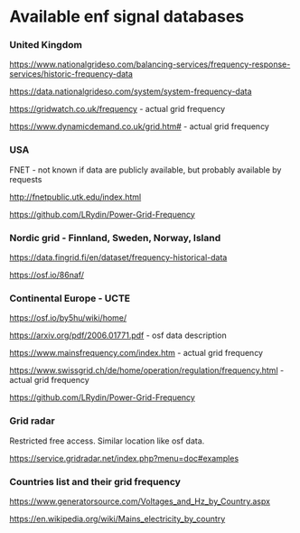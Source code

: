 # Available enf signal databases

### United Kingdom
https://www.nationalgrideso.com/balancing-services/frequency-response-services/historic-frequency-data

https://data.nationalgrideso.com/system/system-frequency-data

https://gridwatch.co.uk/frequency - actual grid frequency

https://www.dynamicdemand.co.uk/grid.htm# - actual grid frequency

### USA
FNET - not known if data are publicly available, but probably available by requests

http://fnetpublic.utk.edu/index.html

https://github.com/LRydin/Power-Grid-Frequency

### Nordic grid - Finnland, Sweden, Norway, Island
https://data.fingrid.fi/en/dataset/frequency-historical-data

https://osf.io/86naf/

### Continental Europe - UCTE
https://osf.io/by5hu/wiki/home/ 

https://arxiv.org/pdf/2006.01771.pdf - osf data description

https://www.mainsfrequency.com/index.htm - actual grid frequency

https://www.swissgrid.ch/de/home/operation/regulation/frequency.html - actual grid frequency

https://github.com/LRydin/Power-Grid-Frequency

### Grid radar
Restricted free access. Similar location like osf data.

https://service.gridradar.net/index.php?menu=doc#examples

### Countries list and their grid frequency
https://www.generatorsource.com/Voltages_and_Hz_by_Country.aspx

https://en.wikipedia.org/wiki/Mains_electricity_by_country
